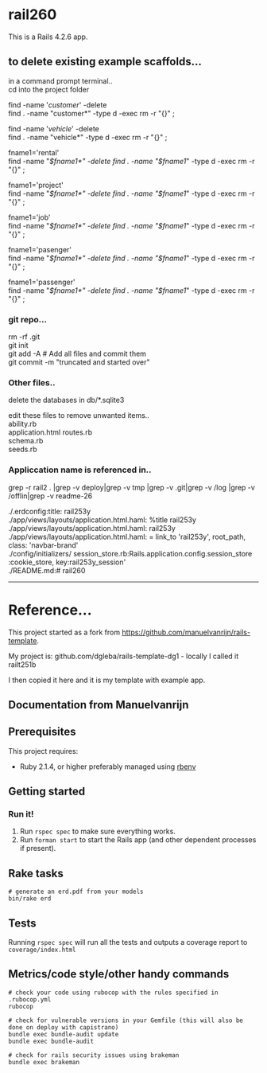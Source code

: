 # rail260

This is a Rails 4.2.6 app.

## to delete existing example scaffolds...

in a command prompt terminal..  
cd into the project folder  

find  -name '*customer*' -delete  
find . -name "customer*" -type d -exec rm -r "{}" \;  

find  -name '*vehicle*' -delete  
find . -name "vehicle*" -type d -exec rm -r "{}" \;  


fname1='rental'  
find  -name "*$fname1*" -delete  
find . -name "$fname1*" -type d -exec rm -r "{}" \;  

fname1='project'  
find  -name "*$fname1*" -delete  
find . -name "$fname1*" -type d -exec rm -r "{}" \;  

fname1='job'  
find  -name "*$fname1*" -delete  
find . -name "$fname1*" -type d -exec rm -r "{}" \;  

fname1='pasenger'  
find  -name "*$fname1*" -delete  
find . -name "$fname1*" -type d -exec rm -r "{}" \;  

 
fname1='passenger'  
find  -name "*$fname1*" -delete  
find . -name "$fname1*" -type d -exec rm -r "{}" \;  

### git repo...

rm -rf .git  
git init  
git add -A  # Add all files and commit them  
git commit -m "truncated and started over"  

###  Other files..
delete the databases in db/*.sqlite3  

edit these files to remove unwanted items..  
ability.rb      
application.html
routes.rb        
schema.rb       
seeds.rb        



### Appliccation name is referenced in..


grep -r rail2 . |grep -v deploy|grep -v tmp |grep -v .git|grep -v /log |grep -v /offlin|grep -v readme-26  

./.erdconfig:title: rail253y   
./app/views/layouts/application.html.haml:          %title rail253y  
./app/views/layouts/application.html.haml:            rail253y  
./app/views/layouts/application.html.haml:          = link_to 'rail253y', root_path, class: 'navbar-brand'  
./config/initializers/  session_store.rb:Rails.application.config.session_store :cookie_store, key:rail253y_session'  
./README.md:# rail260  


_____________




# Reference...

This project started as a fork from https://github.com/manuelvanrijn/rails-template. 


My project is:
github.com/dgleba/rails-template-dg1 -  locally I called it railt251b

I then copied it here and it is my template with example app.

## Documentation from Manuelvanrijn


## Prerequisites

This project requires:

* Ruby 2.1.4, or higher preferably managed using [rbenv][]

## Getting started
### Run it!

1. Run `rspec spec` to make sure everything works.
2. Run `forman start` to start the Rails app (and other dependent processes if present).

[rbenv]:https://github.com/sstephenson/rbenv

## Rake tasks

```
# generate an erd.pdf from your models
bin/rake erd
```

## Tests

Running `rspec spec` will run all the tests and outputs a coverage report to `coverage/index.html`

## Metrics/code style/other handy commands

```
# check your code using rubocop with the rules specified in .rubocop.yml
rubocop

# check for vulnerable versions in your Gemfile (this will also be done on deploy with capistrano)
bundle exec bundle-audit update
bundle exec bundle-audit

# check for rails security issues using brakeman
bundle exec brakeman
```


